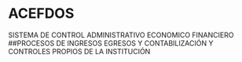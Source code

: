# ACEFDOS
SISTEMA DE CONTROL ADMINISTRATIVO ECONOMICO FINANCIERO
##PROCESOS DE INGRESOS EGRESOS Y CONTABILIZACIÓN Y CONTROLES  PROPIOS DE LA INSTITUCIÓN
